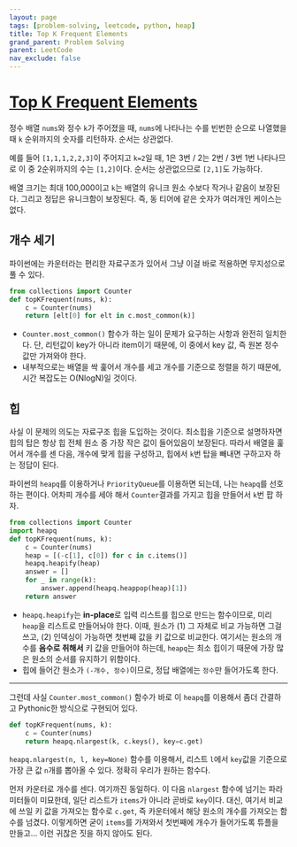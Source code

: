 ```yaml
---
layout: page
tags: [problem-solving, leetcode, python, heap]
title: Top K Frequent Elements
grand_parent: Problem Solving
parent: LeetCode
nav_exclude: false
---
```


# [Top K Frequent Elements](https://leetcode.com/problems/top-k-frequent-elements/)

 정수 배열 `nums`와 정수 `k`가 주어졌을 때, `nums`에 나타나는 수를
 빈번한 순으로 나열했을 때 `k` 순위까지의 숫자를 리턴하자. 순서는
 상관없다.

 예를 들어 `[1,1,1,2,2,3]`이 주어지고 `k=2`일 때, 1은 3번 / 2는 2번 /
 3번 1번 나타나므로 이 중 2순위까지의 수는 `[1,2]`이다. 순서는
 상관없으므로 `[2,1]`도 가능하다.

 배열 크기는 최대 100,000이고 `k`는 배열의 유니크 원소 수보다 작거나
 같음이 보장된다. 그리고 정답은 유니크함이 보장된다. 즉, 동 티어에
 같은 숫자가 여러개인 케이스는 없다.

## 개수 세기

 파이썬에는 카운터라는 편리한 자료구조가 있어서 그냥 이걸 바로
 적용하면 무지성으로 풀 수 있다.

```python
from collections import Counter
def topKFrequent(nums, k):
    c = Counter(nums)
    return [elt[0] for elt in c.most_common(k)]
```

 - `Counter.most_common()` 함수가 하는 일이 문제가 요구하는 사항과
   완전히 일치한다. 단, 리턴값이 key가 아니라 item이기 때문에, 이
   중에서 key 값, 즉 원본 정수 값만 가져와야 한다.
 - 내부적으로는 배열을 싹 훑어서 개수를 세고 개수를 기준으로 정렬을
   하기 때문에, 시간 복잡도는 O(NlogN)일 것이다.

## 힙

 사실 이 문제의 의도는 자료구조 힙을 도입하는 것이다. 최소힙을
 기준으로 설명하자면 힙의 탑은 항상 힙 전체 원소 중 가장 작은 값이
 들어있음이 보장된다. 따라서 배열을 훑어서 개수를 센 다음, 개수에 맞게
 힙을 구성하고, 힙에서 `k`번 탑을 빼내면 구하고자 하는 정답이 된다.

 파이썬의 `heapq`를 이용하거나 `PriorityQueue`를 이용하면 되는데, 나는
 `heapq`를 선호하는 편이다. 어차피 개수를 세야 해서 `Counter`결과를
 가지고 힙을 만들어서 `k`번 팝 하자.

```python
from collections import Counter
import heapq
def topKFrequent(nums, k):
    c = Counter(nums)
    heap = [(-c[1], c[0]) for c in c.items()]
    heapq.heapify(heap)
    answer = []
    for _ in range(k):
        answer.append(heapq.heappop(heap)[1])
    return answer
```

 - `heapq.heapify`는 **in-place**로 입력 리스트를 힙으로 만드는
   함수이므로, 미리 `heap`을 리스트로 만들어놔야 한다. 이때, 원소가
   (1) 그 자체로 비교 가능하면 그걸 쓰고, (2) 인덱싱이 가능하면 첫번째
   값을 키 값으로 비교한다. 여기서는 원소의 개수를 **음수로 취해서**
   키 값을 만들어야 하는데, `heapq`는 최소 힙이기 때문에 가장 많은
   원소의 순서를 유지하기 위함이다.
 - 힙에 들어간 원소가 `(-개수, 정수)`이므로, 정답 배열에는 `정수`만
   들어가도록 한다.

---

 그런데 사실 `Counter.most_common()` 함수가 바로 이 `heapq`를 이용해서
 좀더 간결하고 Pythonic한 방식으로 구현되어 있다.

```python
def topKFrequent(nums, k):
    c = Counter(nums)
    return heapq.nlargest(k, c.keys(), key=c.get)
```

 `heapq.nlargest(n, l, key=None)` 함수를 이용해서, 리스트 `l`에서
 `key`값을 기준으로 가장 큰 값 `n`개를 뽑아올 수 있다. 정확히 우리가
 원하는 함수다.

 먼저 카운터로 개수를 센다. 여기까진 동일하다. 이 다음 `nlargest`
 함수에 넘기는 파라미터들이 미묘한데, 일단 리스트가 `items`가 아니라
 곧바로 `key`이다. 대신, 여기서 비교에 쓰일 키 값을 가져오는 함수로
 `c.get`, 즉 카운터에서 해당 원소의 개수를 가져오는 함수를
 넘겼다. 이렇게하면 굳이 `items`를 가져와서 첫번째에 개수가 들어가도록
 튜플을 만들고... 이런 귀찮은 짓을 하지 않아도 된다.

